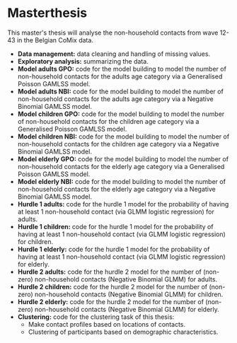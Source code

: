 # Masterthesis

This master's thesis will analyse the non-household contacts from wave 12-43 in the Belgian CoMix data.

* **Data management:** data cleaning and handling of missing values.
* **Exploratory analysis:** summarizing the data.
* **Model adults GPO:** code for the model building to model the number of non-household contacts for the adults age category via a Generalised Poisson GAMLSS model.
* **Model adults NBI:** code for the model building to model the number of non-household contacts for the adults age category via a Negative Binomial GAMLSS model.
* **Model children GPO:** code for the model building to model the number of non-household contacts for the children age category via a Generalised Poisson GAMLSS model.
* **Model children NBI:** code for the model building to model the number of non-household contacts for the children age category via a Negative Binomial GAMLSS model.
* **Model elderly GPO:** code for the model building to model the number of non-household contacts for the elderly age category via a Generalised Poisson GAMLSS model.
* **Model elderly NBI:** code for the model building to model the number of non-household contacts for the elderly age category via a Negative Binomial GAMLSS model.
* **Hurdle 1 adults:** code for the hurdle 1 model for the probability of having at least 1 non-household contact (via GLMM logistic regression) for adults.
* **Hurdle 1 children:** code for the hurdle 1 model for the probability of having at least 1 non-household contact (via GLMM logistic regression) for children.
* **Hurdle 1 elderly:** code for the hurdle 1 model for the probability of having at least 1 non-household contact (via GLMM logistic regression) for elderly.
* **Hurdle 2 adults:** code for the hurdle 2 model for the number of (non-zero) non-household contacts (Negative Binomial GLMM) for adults.
* **Hurdle 2 children:** code for the hurdle 2 model for the number of (non-zero) non-household contacts (Negative Binomial GLMM) for children.
* **Hurdle 2 elderly:** code for the hurdle 2 model for the number of (non-zero) non-household contacts (Negative Binomial GLMM) for elderly.
* **Clustering:** code for the clustering task of this thesis:
  * Make contact profiles based on locations of contacts.
  * Clustering of participants based on demographic characteristics.
